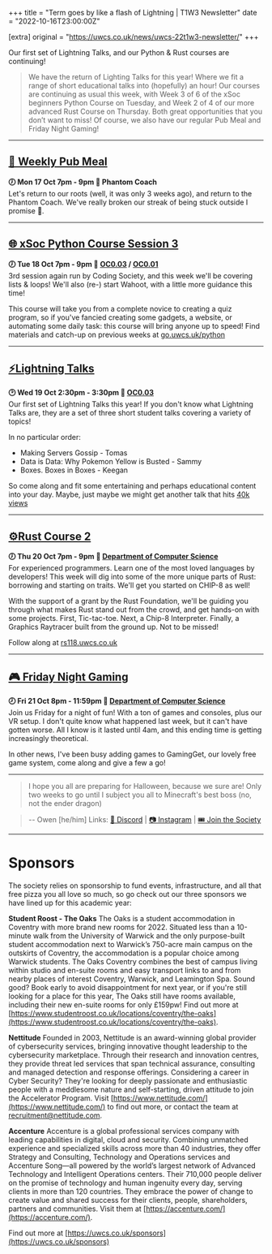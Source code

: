 +++
title = "Term goes by like a flash of Lightning | T1W3 Newsletter"
date = "2022-10-16T23:00:00Z"

[extra]
original = "https://uwcs.co.uk/news/uwcs-22t1w3-newsletter/"
+++

<p data-block-key="sfd3i">Our first set of Lightning Talks, and our Python &amp; Rust courses are continuing!</p>

<!-- more -->

> We have the return of Lighting Talks for this year! Where we fit a range of short educational talks into (hopefully) an hour! Our courses are continuing as usual this week, with Week 3 of 6 of the xSoc beginners Python Course on Tuesday, and Week 2 of 4 of our more advanced Rust Course on Thursday. Both great opportunities that you don’t want to miss! Of course, we also have our regular Pub Meal and Friday Night Gaming!

***

## **[🍔 Weekly Pub Meal](https://uwcs.co.uk/events/pub-meal-22t1w3/)**
**🕖 Mon 17 Oct 7pm - 9pm  📍 Phantom Coach**  
Let's return to our roots (well, it was only 3 weeks ago), and return to the Phantom Coach. We've really broken our streak of being stuck outside I promise 🤞.

***

## **[🌐 xSoc Python Course Session 3](https://uwcs.co.uk/events/xsoc-python-course-3/)**
**🕖 Tue 18 Oct 7pm - 9pm  📍 [OC0.03](https://campus.warwick.ac.uk/?cmsid=13224) / [OC0.01](https://campus.warwick.ac.uk/?cmsid=13236)**  
3rd session again run by Coding Society, and this week we'll be covering lists & loops! We'll also (re-) start Wahoot, with a little more guidance this time!

This course will take you from a complete novice to creating a quiz program, so if you've fancied creating some gadgets, a website, or automating some daily task: this course will bring anyone up to speed! Find materials and catch-up on previous weeks at [go.uwcs.uk/python](https://go.uwcs.uk/python)

***

## **[⚡Lightning Talks](https://uwcs.co.uk/events/lightning-talks-week-2/)**
**🕑 Wed 19 Oct 2:30pm - 3:30pm  📍 [OC0.03](https://campus.warwick.ac.uk/?cmsid=13224)**  
Our first set of Lightning Talks this year! If you don't know what Lightning Talks are, they are a set of three short student talks covering a variety of topics! 

In no particular order:

- Making Servers Gossip - Tomas
- Data is Data: Why Pokemon Yellow is Busted - Sammy
- Boxes. Boxes in Boxes - Keegan

So come along and fit some entertaining and perhaps educational content into your day. Maybe, just maybe we might get another talk that hits [40k views](https://www.youtube.com/watch?v=ycPDDnQh2qE)

***

## **[⚙️Rust Course 2](https://uwcs.co.uk/events/rust-course-2/)**
**🕖 Thu 20 Oct 7pm - 9pm  📍 [Department of Computer Science](https://campus.warwick.ac.uk/?cmsid=14)**  
For experienced programmers. Learn one of the most loved languages by developers! This week will dig into some of the more unique parts of Rust: borrowing and starting on traits. We'll get you started on CHIP-8 as well!

With the support of a grant by the Rust Foundation, we'll be guiding you through what makes Rust stand out from the crowd, and get hands-on with some projects. First, Tic-tac-toe. Next, a Chip-8 Interpreter. Finally, a Graphics Raytracer built from the ground up. Not to be missed!

Follow along at [rs118.uwcs.co.uk](rs118.uwcs.co.uk)

***

## **[🎮 Friday Night Gaming](https://uwcs.co.uk/events/fng-22t1w3/)**
**🕗 Fri 21 Oct 8pm - 11:59pm  📍 [Department of Computer Science](https://campus.warwick.ac.uk/?cmsid=14)**  
Join us Friday for a night of fun! With a ton of games and consoles, plus our VR setup. I don't quite know what happened last week, but it can't have gotten worse. All I know is it lasted until 4am, and this ending time is getting increasingly theoretical.

In other news, I've been busy adding games to GamingGet, our lovely free game system, come along and give a few a go!

***

> I hope you all are preparing for Halloween, because we sure are! Only two weeks to go until I subject you all to Minecraft's best boss (no, not the ender dragon)

> -- Owen \[he/him]
Links: [💬 Discord](https://discord.uwcs.co.uk/) | [📷 Instagram](https://www.instagram.com/warwickcompsoc/) | [🎟️ Join the Society](https://www.warwicksu.com/societies-sports/societies/computing/)

***
# Sponsors
The society relies on sponsorship to fund events, infrastructure, and all that free pizza you all love so much, so go check out our three sponsors we have lined up for this academic year:

**Student Roost - The Oaks**
The Oaks is a student accommodation in Coventry with more brand new rooms for 2022. Situated less than a 10-minute walk from the University of Warwick and the only purpose-built student accommodation next to Warwick’s 750-acre main campus on the outskirts of Coventry, the accommodation is a popular choice among Warwick students. The Oaks Coventry combines the best of campus living within studio and en-suite rooms and easy transport links to and from nearby places of interest Coventry, Warwick, and Leamington Spa. Sound good? Book early to avoid disappointment for next year, or if you're still looking for a place for this year, The Oaks still have rooms available, including their new en-suite rooms for only £159pw! Find out more at [https://www.studentroost.co.uk/locations/coventry/the-oaks](https://www.studentroost.co.uk/locations/coventry/the-oaks).


**Nettitude**
Founded in 2003, Nettitude is an award-winning global provider of cybersecurity services, bringing innovative thought leadership to the cybersecurity marketplace. Through their research and innovation centres, they provide threat led services that span technical assurance, consulting and managed detection and response offerings. Considering a career in Cyber Security?  They're looking for deeply passionate and enthusiastic people with a meddlesome nature and self-starting, driven attitude to join the Accelerator Program. Visit [https://www.nettitude.com/](https://www.nettitude.com/) to find out more, or contact the team at recruitment@nettitude.com.
 
**Accenture**
Accenture is a global professional services company with leading capabilities in digital, cloud and security. Combining unmatched experience and specialized skills across more than 40 industries, they offer Strategy and Consulting, Technology and Operations services and Accenture Song—all powered by the world’s largest network of Advanced Technology and Intelligent Operations centers. Their 710,000 people deliver on the promise of technology and human ingenuity every day, serving clients in more than 120 countries. They embrace the power of change to create value and shared success for their clients, people, shareholders, partners and communities. Visit them at [https://accenture.com/](https://accenture.com/).

Find out more at [https://uwcs.co.uk/sponsors](https://uwcs.co.uk/sponsors)
